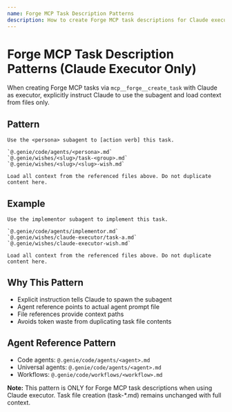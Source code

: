 ```yaml
---
name: Forge MCP Task Description Patterns
description: How to create Forge MCP task descriptions for Claude executor
---
```


# Forge MCP Task Description Patterns (Claude Executor Only)

When creating Forge MCP tasks via `mcp__forge__create_task` with Claude as executor, explicitly instruct Claude to use the subagent and load context from files only.

## Pattern
```
Use the <persona> subagent to [action verb] this task.

`@.genie/code/agents/<persona>.md`
`@.genie/wishes/<slug>/task-<group>.md`
`@.genie/wishes/<slug>/<slug>-wish.md`

Load all context from the referenced files above. Do not duplicate content here.
```

## Example
```
Use the implementor subagent to implement this task.

`@.genie/code/agents/implementor.md`
`@.genie/wishes/claude-executor/task-a.md`
`@.genie/wishes/claude-executor-wish.md`

Load all context from the referenced files above. Do not duplicate content here.
```

## Why This Pattern
- Explicit instruction tells Claude to spawn the subagent
- Agent reference points to actual agent prompt file
- File references provide context paths
- Avoids token waste from duplicating task file contents

## Agent Reference Pattern
- Code agents: `@.genie/code/agents/<agent>.md`
- Universal agents: `@.genie/code/agents/<agent>.md`
- Workflows: `@.genie/code/workflows/<workflow>.md`

**Note:** This pattern is ONLY for Forge MCP task descriptions when using Claude executor. Task file creation (task-*.md) remains unchanged with full context.
